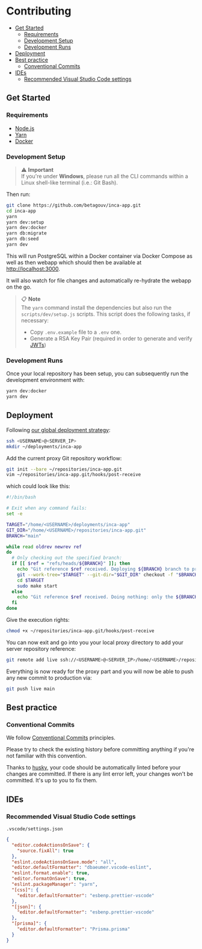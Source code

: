 # Contributing

- [Get Started](#get-started)
  - [Requirements](#requirements)
  - [Development Setup](#development-setup)
  - [Development Runs](#development-runs)
- [Deployment](#deployment)
- [Best practice](#best-practice)
  - [Conventional Commits](#conventional-commits)
- [IDEs](#ides)
  - [Recommended Visual Studio Code settings](#recommended-visual-studio-code-settings)

## Get Started

### Requirements

- [Node.js](https://nodejs.org)
- [Yarn](https://yarnpkg.com/getting-started/install)
- [Docker](https://www.docker.com/get-started)

### Development Setup

> ⚠️ **Important**  
> If you're under **Windows**, please run all the CLI commands within a Linux shell-like terminal (i.e.: Git Bash).

Then run:

```sh
git clone https://github.com/betagouv/inca-app.git
cd inca-app
yarn
yarn dev:setup
yarn dev:docker
yarn db:migrate
yarn db:seed
yarn dev
```

This will run PostgreSQL within a Docker container via Docker Compose as well as then webapp which should then be
available at [http://localhost:3000](http://localhost:3000).

It will also watch for file changes and automatically re-hydrate the webapp on the go.

> 📋 **Note**  
> The `yarn` command install the dependencies but also run the `scripts/dev/setup.js` scripts. This script does the
> following tasks, if necessary:
>
> - Copy `.env.example` file to a `.env` one.
> - Generate a RSA Key Pair (required in order to generate and verify [JWTs](https://jwt.io))

### Development Runs

Once your local repository has been setup, you can subsequently run the development environment with:

```sh
yarn dev:docker
yarn dev
```

## Deployment

Following [our global deployment strategy](https://github.com/betagouv/inca-proxy#how-it-works):

```sh
ssh <USERNAME>@<SERVER_IP>
mkdir ~/deployments/inca-app
```

Add the current proxy Git repository workflow:

```sh
git init --bare ~/repositories/inca-app.git
vim ~/repositories/inca-app.git/hooks/post-receive
```

which could look like this:

```sh
#!/bin/bash

# Exit when any command fails:
set -e

TARGET="/home/<USERNAME>/deployments/inca-app"
GIT_DIR="/home/<USERNAME>/repositories/inca-app.git"
BRANCH="main"

while read oldrev newrev ref
do
  # Only checking out the specified branch:
  if [[ $ref = "refs/heads/${BRANCH}" ]]; then
    echo "Git reference $ref received. Deploying ${BRANCH} branch to production..."
    git --work-tree="$TARGET" --git-dir="$GIT_DIR" checkout -f "$BRANCH"
    cd $TARGET
    sudo make start
  else
    echo "Git reference $ref received. Doing nothing: only the ${BRANCH} branch may be deployed on this server."
  fi
done
```

Give the execution rights:

```sh
chmod +x ~/repositories/inca-app.git/hooks/post-receive
```

You can now exit and go into you your local proxy directory to add your server repository reference:

```sh
git remote add live ssh://<USERNAME>@<SERVER_IP>/home/<USERNAME>/repositories/inca-app.git
```

Everything is now ready for the proxy part and you will now be able to push any new commit to production via:

```sh
git push live main
```

## Best practice

### Conventional Commits

We follow [Conventional Commits](https://www.conventionalcommits.org/en/v1.0.0/) principles.

Please try to check the existing history before committing anything if you're not familiar with this convention.

Thanks to [husky](https://github.com/typicode/husky), your code should be automatically linted before your changes are
committed. If there is any lint error left, your changes won't be committed. It's up to you to fix them.

## IDEs

### Recommended Visual Studio Code settings

`.vscode/settings.json`

```json
{
  "editor.codeActionsOnSave": {
    "source.fixAll": true
  },
  "eslint.codeActionsOnSave.mode": "all",
  "editor.defaultFormatter": "dbaeumer.vscode-eslint",
  "eslint.format.enable": true,
  "editor.formatOnSave": true,
  "eslint.packageManager": "yarn",
  "[css]": {
    "editor.defaultFormatter": "esbenp.prettier-vscode"
  },
  "[json]": {
    "editor.defaultFormatter": "esbenp.prettier-vscode"
  },
  "[prisma]": {
    "editor.defaultFormatter": "Prisma.prisma"
  }
}
```
